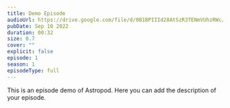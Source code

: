 ```yaml
---
title: Demo Episode
audioUrl: https://drive.google.com/file/d/0B1BPIIId28AtSzR3TENmVUhzRWc/view?usp=drive_link&resourcekey=0-is6qDn9_9ZDOOGLnZTrG8Q
pubDate: Sep 10 2022
duration: 00:32
size: 0.7
cover: ""
explicit: false
episode: 1
season: 1
episodeType: full
---
```

This is an episode demo of Astropod. Here you can add the description of your episode.